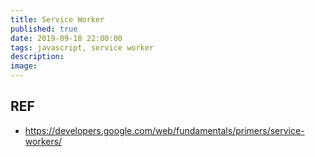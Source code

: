 ```yaml
---
title: Service Worker
published: true
date: 2019-09-18 22:00:00
tags: javascript, service worker
description:
image:
---
```


## REF

- https://developers.google.com/web/fundamentals/primers/service-workers/
